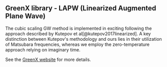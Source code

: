 ## GreenX library - LAPW (Linearized Augmented Plane Wave)

The cubic scaling GW method is implemented in exciting following 
the approach described by Kutepov et al[@kutepov2017linearized].
A key distinction between Kutepov's methodology and ours lies in 
their utilization of Matsubara frequencies, whereas we employ 
the zero-temperature approach relying on imaginary time.

See the [GreenX website](https://nomad-coe.github.io/greenX/) for more details. 
